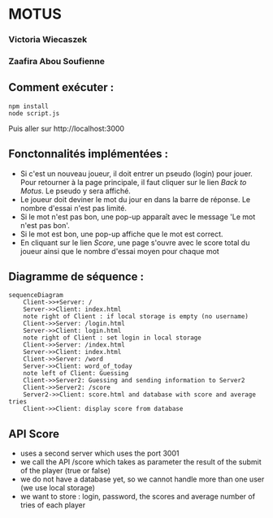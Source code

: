 # MOTUS

### Victoria Wiecaszek
### Zaafira Abou Soufienne

## Comment exécuter :
```
npm install
node script.js
```
Puis aller sur http://localhost:3000


## Fonctonnalités implémentées :

- Si c'est un nouveau joueur, il doit entrer un pseudo (login) pour jouer. Pour retourner à la page principale, il faut cliquer sur le lien *Back to Motus*. Le pseudo y sera affiché.
- Le joueur doit deviner le mot du jour en dans la barre de réponse. Le nombre d'essai n'est pas limité.
- Si le mot n'est pas bon, une pop-up apparaît avec le message 'Le mot n'est pas bon'.
- Si le mot est bon, une pop-up affiche que le mot est correct.
- En cliquant sur le lien *Score*, une page s'ouvre avec le score total du joueur ainsi que le nombre d'essai moyen pour chaque mot

## Diagramme de séquence :

```mermaid
sequenceDiagram
    Client->>+Server: /
    Server->>Client: index.html
    note right of Client : if local storage is empty (no username)
    Client->>Server: /login.html
    Server->>Client: login.html
    note right of Client : set login in local storage
    Client->>Server: /index.html
    Server->>Client: index.html
    Client->>Server: /word
    Server->>Client: word_of_today
    note left of Client: Guessing
    Client->>Server2: Guessing and sending information to Server2
    Client->>Server2: /score
    Server2->>Client: score.html and database with score and average tries
    Client->>Client: display score from database
```

## API Score
- uses a second server which uses the port 3001 
- we call the API /score which takes as parameter the result of the submit of the player (true or false)
- we do not have a database yet, so we cannot handle more than one user (we use local storage)
- we want to store : login, password, the scores and average number of tries of each player


